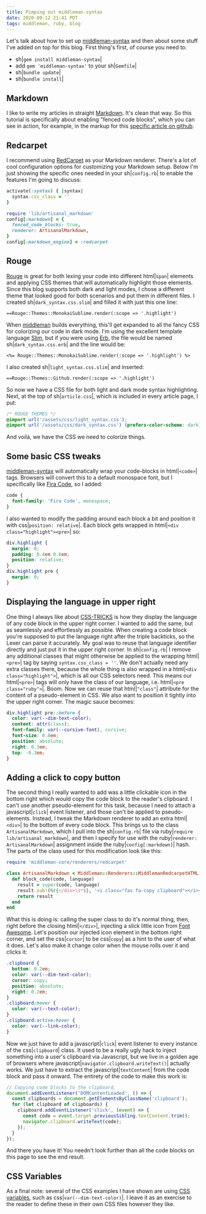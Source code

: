 ```yaml
---
title: Pimping out middleman-syntax
date: 2020-09-12 21:41 PDT
tags: middleman, ruby, blog
---
```


Let's talk about how to set up [middleman-syntax](https://github.com/middleman/middleman-syntax) and then about some stuff I've added on top for this blog.  First thing's first, of course you need to:

- sh|`gem install middleman-syntax`|
- add `gem 'middleman-syntax'` to your sh|`Gemfile`|
- sh|`bundle update`|
- sh|`bundle install`|

## Markdown

I like to write my articles in straight [Markdown](https://daringfireball.net/projects/markdown/).  It's clean that way.  So this tutorial is specifically about enabling "fenced code blocks", which you can see in action, for example, in the markup for this [specific article on github](https://github.com/jubishop/artisanal/blob/master/source/articles/pimping-out-middleman-syntax.html.md).

## Redcarpet

I recommend using [RedCarpet](https://github.com/vmg/redcarpet) as your Markdown renderer.  There's a lot of cool configuration options for customizing your Markdown setup.  Below I'm just showing the specific ones needed in your sh|`config.rb`| to enable the features I'm going to discuss:

```ruby
activate(:syntax) { |syntax|
  syntax.css_class = ''
}

require 'lib/artisanal_markdown'
config[:markdown] = {
  fenced_code_blocks: true,
  renderer: ArtisanalMarkdown,
}
config[:markdown_engine] = :redcarpet
```

## Rouge

[Rouge](http://rouge.jneen.net) is great for both lexing your code into different html|`span`| elements and applying CSS themes that will automatically highlight those elements.  Since this blog supports both dark and light modes, I chose a different theme that looked good for both scenarios and put them in different files.  I created sh|`dark_syntax.css.slim`| and filled it with just this one line:

```slim
==Rouge::Themes::MonokaiSublime.render(:scope => '.highlight')
```

When [middleman](https://middlemanapp.com) builds everything, this'll get expanded to all the fancy CSS for colorizing our code in dark mode.  I'm using the excellent template language [Slim](http://slim-lang.com), but if you were using [Erb](https://ruby-doc.org/stdlib/libdoc/erb/rdoc/ERB.html), the file would be named sh|`dark_syntax.css.erb`| and the line would be:

```erb
<%= Rouge::Themes::MonokaiSublime.render(:scope => '.highlight') %>
```

I also created sh|`light_syntax.css.slim`| and inserted:

```slim
==Rouge::Themes::Github.render(:scope => '.highlight')
```

So now we have a CSS file for both light and dark mode syntax highlighting.  Next, at the top of sh|`article.css`|, which is included in every article page, I put:

```css
/* ROUGE THEMES */
@import url('/assets/css/light_syntax.css');
@import url('/assets/css/dark_syntax.css') (prefers-color-scheme: dark);
```

And voilá, we have the CSS we need to colorize things.

## Some basic CSS tweaks

[middleman-syntax](https://github.com/middleman/middleman-syntax) will automatically wrap your code-blocks in html|`<code>`| tags.  Browsers will convert this to a default monospace font, but I specifically like [Fira Code](https://fonts.google.com/specimen/Fira+Code), so I added:

```css
code {
  font-family: 'Fira Code', monospace;
}
```

I also wanted to modify the padding around each block a bit and position it with css|`position: relative`|.  Each block gets wrapped in html|`<div class="highlight"><pre>`| so:

```css
div.highlight {
  margin: 0;
  padding: 0.4em 0.6em;
  position: relative;
}
div.highlight pre {
  margin: 0;
}
```

## Displaying the language in upper right

One thing I always like about [CSS-TRICKS](https://css-tricks.com) is how they display the language of any code block in the upper right corner.  I wanted to add the same, but as seamlessly and effortlessly as possible.  When creating a code block you're supposed to put the language right after the triple backticks, so the Lexer can parse it accurately.  My goal was to reuse that language identifier directly and just put it in the upper right corner.  In sh|`config.rb`| I remove any additional classes that might otherwise be applied to the wrapping html|`<pre>`| tag by saying `syntax.css_class = ''`.  We don't actually need any extra classes there, because the whole thing is also wrapped in a html|`<div class="highlight">`|, which is all our CSS selectors need.  This means our html|`<pre>`| tags will only have the class of our language, i.e. html|`<pre class="ruby">`|.  Boom.  Now we can reuse that html|`"class"`| attribute for the content of a pseudo-element in CSS.  We also want to position it tightly into the upper right corner.  The magic sauce becomes:

```css
div.highlight pre::before {
  color: var(--dim-text-color);
  content: attr(class);
  font-family: var(--cursive-font), cursive;
  font-size: 0.8em;
  position: absolute;
  right: 0.3em;
  top: -0.3em;
}
```

## Adding a click to copy button

The second thing I really wanted to add was a little clickable icon in the bottom right which would copy the code block to the reader's clipboard.  I can't use another pseudo-element for this task, because I need to attach a javascript|`click`| event listener, and those can't be applied to pseudo-elements.  Instead, I tweak the Markdown renderer to add an extra html|`<div>`| to the bottom of every code block.  This brings us to the class `ArtisanalMarkdown`, which I pull into the sh|`config.rb`| file via ruby|`require lib/artisanal_markdown`|, and then I specify for use with the ruby|`renderer: ArtisanalMarkdown`| assignment inside the ruby|`config[:markdown]`| hash.  The parts of the class used for this modification look like this:

```ruby
require 'middleman-core/renderers/redcarpet'

class ArtisanalMarkdown < Middleman::Renderers::MiddlemanRedcarpetHTML
  def block_code(code, language)
    result = super(code, language)
    result.sub!(%r{</div>\s*$}, '<i class="fas fa-copy clipboard"></i></div>')
    return result
  end
end
```

What this is doing is: calling the super class to do it's normal thing, then, right before the closing html|`</div>`|, injecting a slick little icon from [Font Awesome](https://fontawesome.com/icons/copy).  Let's position our injected icon element in the bottom right corner, and set the css|`cursor`| to be css|`copy`| as a hint to the user of what it does.  Let's also make it change color when the mouse rolls over it and clicks it:

```css
.clipboard {
  bottom: 0.2em;
  color: var(--dim-text-color);
  cursor: copy;
  position: absolute;
  right: 0.2em;
}
.clipboard:hover {
  color: var(--text-color);
}
.clipboard:active:hover {
  color: var(--link-color);
}
```

Now we just have to add a javascript|`click`| event listener to every instance of the css|`clipboard`| class.  It used to be a really ugly hack to inject something into a user's clipboard via Javascript, but we live in a golden age of browsers where javascript|`navigator.clipboard.writeText()`| actually works.  We just have to extract the javascript|`textContent`| from the code block and pass it onward.  The entirety of the code to make this work is:

```javascript
// Copying code blocks to the clipboard.
document.addEventListener('DOMContentLoaded', () => {
  const clipboards = document.getElementsByClassName('clipboard');
  for (let clipboard of clipboards) {
    clipboard.addEventListener('click', (event) => {
      const code = event.target.previousSibling.textContent.trim();
      navigator.clipboard.writeText(code);
    });
  }
});
```

And there you have it!  You needn't look further than all the code blocks on this page to see the end result.

## CSS Variables

As a final note: several of the CSS examples I have shown are using [CSS variables](https://developer.mozilla.org/en-US/docs/Web/CSS/Using_CSS_custom_properties), such as css|`var(--dim-text-color)`|.  I leave it as an exercise to the reader to define these in their own CSS files however they like.
